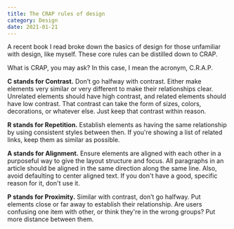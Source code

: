 ```yaml
---
title: The CRAP rules of design
category: Design
date: 2021-01-21
---
```


A recent book I read broke down the basics of design for those unfamiliar with design, like myself. These core rules can be distilled down to CRAP.

What is CRAP, you may ask? In this case, I mean the acronym, C.R.A.P.

**C stands for Contrast.** Don’t go halfway with contrast. Either make elements very similar or very different to make their relationships clear. Unrelated elements should have high contrast, and related elements should have low contrast. That contrast can take the form of sizes, colors, decorations, or whatever else. Just keep that contrast within reason.

**R stands for Repetition.** Establish elements as having the same relationship by using consistent styles between then. If you're showing a list of related links, keep them as similar as possible.

**A stands for Alignment.** Ensure elements are aligned with each other in a purposeful way to give the layout structure and focus. All paragraphs in an article should be aligned in the same direction along the same line. Also, avoid defaulting to center aligned text. If you don't have a good, specific reason for it, don't use it.

**P stands for Proximity.** Similar with contrast, don’t go halfway. Put elements close or far away to establish their relationship. Are users confusing one item with other, or think they're in the wrong groups? Put more distance between them.

